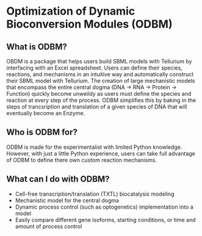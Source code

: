 # Optimization of Dynamic Bioconversion Modules (ODBM)

## What is ODBM?
  OBDM is a package that helps users build SBML models with Tellurium by interfacing with an Excel spreadsheet. Users can define their species, reactions, and mechanisms in an intuitive way and automatically construct their SBML model with Tellurium. The creation of large mechanistic models that encompass the entire central dogma (DNA -> RNA -> Protein -> Function) quickly become unweildy as users must define the species and reaction at every step of the process. ODBM simplifies this by baking in the steps of trancsription and translation of a given species of DNA that will eventually become an Enzyme.

  
## Who is ODBM for?
  ODBM is made for the experimentalist with limited Python knowledge. However, with just a little Python experience, users can take full advantage of ODBM to define there own custom reaction mechanisms.

## What can I do with ODBM?
  * Cell-free transcription/translation (TXTL) biocatalysis modeling
  * Mechanistic model for the central dogma
  * Dynamic process control (such as optogenetics) implementation into a model
  * Easily compare different gene isoforms, starting conditions, or time and amount of process control 
